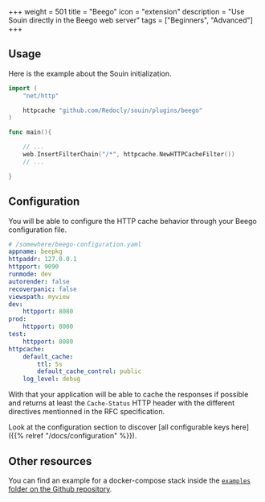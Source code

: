 +++
weight = 501
title = "Beego"
icon = "extension"
description = "Use Souin directly in the Beego web server"
tags = ["Beginners", "Advanced"]
+++

## Usage
Here is the example about the Souin initialization.
```go
import (
	"net/http"

	httpcache "github.com/Redocly/souin/plugins/beego"
)

func main(){

    // ...
	web.InsertFilterChain("/*", httpcache.NewHTTPCacheFilter())
    // ...

}
```

## Configuration

You will be able to configure the HTTP cache behavior through your Beego configuration file.  
```yaml
# /somewhere/beego-configuration.yaml
appname: beepkg
httpaddr: 127.0.0.1
httpport: 9090
runmode: dev
autorender: false
recoverpanic: false
viewspath: myview
dev:
    httpport: 8080
prod:
    httpport: 8080
test:
    httpport: 8080
httpcache:
    default_cache:
        ttl: 5s
        default_cache_control: public
    log_level: debug
```

With that your application will be able to cache the responses if possible and returns at least the `Cache-Status` HTTP header with the different directives mentionned in the RFC specification.

Look at the configuration section to discover [all configurable keys here]({{% relref "/docs/configuration" %}}).

Other resources
---------------
You can find an example for a docker-compose stack inside the [`examples` folder on the Github repository](https://github.com/Redocly/souin/tree/master/plugins/beego/examples).
